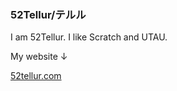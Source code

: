 ### 52Tellur/テルル
I am 52Tellur. I like Scratch and UTAU.

My website ↓

[52tellur.com](52tellur.com)
